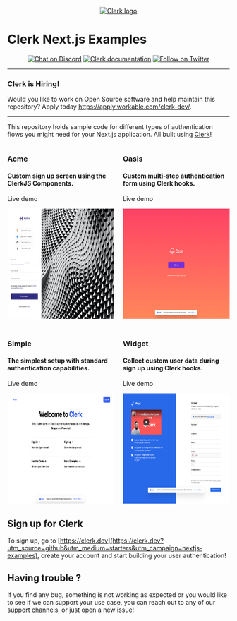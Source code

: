 <p align="center">
  <a href="https://clerk.dev?utm_source=github&utm_medium=clerk_expo" target="_blank" rel="noopener noreferrer">
    <img src="https://images.clerk.dev/static/clerk.svg" alt="Clerk logo" height="50">
  </a>
  <br />
</p>

# Clerk Next.js Examples

<div align="center">

[![Chat on Discord](https://img.shields.io/discord/856971667393609759.svg?logo=discord)](https://discord.com/invite/b5rXHjAg7A)
[![Clerk documentation](https://img.shields.io/badge/documentation-clerk-green.svg)](https://clerk.dev/docs?utm_source=github&utm_medium=clerk_nextjs_examples)
[![Follow on Twitter](https://img.shields.io/twitter/follow/ClerkDev?style=social)](https://twitter.com/intent/follow?screen_name=ClerkDev)

</div>

---

### Clerk is Hiring!

Would you like to work on Open Source software and help maintain this repository? Apply today https://apply.workable.com/clerk-dev/.

---

This repository holds sample code for different types of authentication flows you might need for your Next.js application. All built using [Clerk](https://clerk.dev?utm_source=github&utm_medium=starters&utm_campaign=nextjs-examples)!

<div style="display: grid;gap:20px;grid-template-columns: 1fr 1fr;">
    <div>
        <h3>Acme</h4>
        <h4>Custom sign up screen using the ClerkJS Components.</h5>
        <p>
            <a src="https://nextjs.acme.clerk.app/">Live demo</a>
        </p>
        <img height="250" width="400" src="./docs/acme.png"/>
    </div>
    <div>
        <h3>Oasis</h4>
        <h4>Custom multi-step authentication form using Clerk hooks.</h5>
        <p>
            <a src="https://nextjs.oasis.clerk.app/">Live demo</a>
        </p>
        <img height="250" width="400" src="./docs/oasis.png"/>
    </div>
    <div>
        <h3>Simple</h4>
        <h4>The simplest setup with standard authentication capabilities.</h5>
        <p>
            <a src="https://nextjs.oasis.clerk.app/">Live demo</a>
        </p>
        <img height="250" width="400" src="./docs/simple.png"/>
    </div>
    <div>
        <h3>Widget</h4>
        <h4>Collect custom user data during sign up using Clerk hooks.</h5>
        <p>
            <a src="https://nextjs.widget.clerk.app/">Live demo</a>
        </p>
        <img height="250" width="400" src="./docs/widget.png"/>
    </div>
</div>

## Sign up for Clerk

To sign up, go to [https://clerk.dev](https://clerk.dev?utm_source=github&utm_medium=starters&utm_campaign=nextjs-examples), create your account and start building your user authentication!

## Having trouble ?

If you find any bug, something is not working as expected or you would like to see if we can support your use case, you can reach out to any of our [support channels](https://clerk.dev/support?utm_source=github&utm_medium=starters&utm_campaign=nextjs-examples), or just open a new issue!
